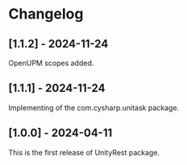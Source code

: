 # Changelog

## [1.1.2] - 2024-11-24
OpenUPM scopes added.

## [1.1.1] - 2024-11-24
Implementing of the com.cysharp.unitask package.

## [1.0.0] - 2024-04-11
This is the first release of UnityRest package.
